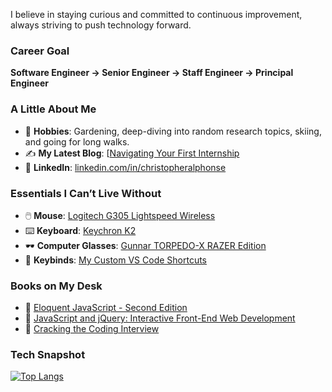 
<p align="center">  

I believe in staying curious and committed to continuous improvement, always striving to push technology forward.  



### **Career Goal**  
**Software Engineer → Senior Engineer → Staff Engineer → Principal Engineer**  



### **A Little About Me**  

- 🌱 **Hobbies**: Gardening, deep-diving into random research topics, skiing, and going for long walks.  
- ✍️ **My Latest Blog**: [[Navigating Your First Internship](https://christopheralphonse.com/blog/how-i-am-using-ai-to-automate-scrapping](https://christopheralphonse.com/blog/navigating-your-first-internship))  
- 💼 **LinkedIn**: [linkedin.com/in/christopheralphonse](https://www.linkedin.com/in/christopheralphonse/)  



### **Essentials I Can’t Live Without**  
- 🖱️ **Mouse**: [Logitech G305 Lightspeed Wireless](https://www.logitechg.com/en-us/products/gaming-mice/g305-lightspeed-wireless-gaming-mouse.html)  
- ⌨️ **Keyboard**: [Keychron K2](https://www.keychron.com/products/keychron-k2-wireless-mechanical-keyboard)  
- 🕶️ **Computer Glasses**: [Gunnar TORPEDO-X RAZER Edition](https://www.smartbuyglasses.com/designer-eyeglasses/Gunnar/Gunnar-TORPEDO-X-RAZER-EDITION-Blue-Light-Block-RZR-30008-579076.html?feed=us)  
- 🔧 **Keybinds**: [My Custom VS Code Shortcuts](./vscode/keybinds.md)  



### **Books on My Desk**  
- 📖 [Eloquent JavaScript - Second Edition](https://www.amazon.com/Eloquent-JavaScript-2nd-Ed-Introduction/dp/1593275846)  
- 📖 [JavaScript and jQuery: Interactive Front-End Web Development](https://www.amazon.com/JavaScript-JQuery-Interactive-Front-End-Development/dp/1118531647)  
- 📖 [Cracking the Coding Interview](https://www.amazon.com/Cracking-Coding-Interview-Programming-Questions/dp/0984782850)  


### **Tech Snapshot**  
[![Top Langs](https://github-readme-stats.vercel.app/api/top-langs/?username=ChristopherAlphonse&layout=pie)](https://github.com/anuraghazra/github-readme-stats)  
